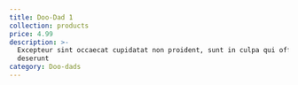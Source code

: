 ```yaml
---
title: Doo-Dad 1
collection: products
price: 4.99
description: >-
  Excepteur sint occaecat cupidatat non proident, sunt in culpa qui officia
  deserunt 
category: Doo-dads
---
```



